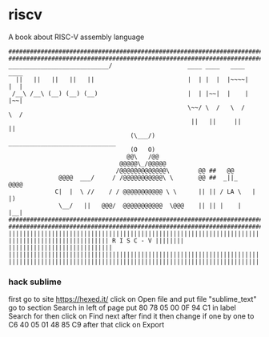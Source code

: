 # riscv
A book about RISC-V assembly language

```
##############################################################################
##############################################################################
____________________________/                     ____ ____   ____    ____
  ||   ||   ||   ||   ||                          |  | |  |  |~~~~|   |  |
 /__\ /__\ (__) (__) (__)                         |  | |~~|  |    |   |~~|
                                                  \~~/ \  /   \  /    \  /
                                                   ||   ||     ||      ||
                                  (\___/)       ______________________________
                                  (O   O)
                                 @@\   /@@
                               @@@@@\_/@@@@@
                              /@@@@@@@@@@@@@\        @@ ##   @@
              @@@@  ___/     / /@@@@@@@@@@@\ \       @@ ##  _||_    @@@@
             C|  |  \ //    / / @@@@@@@@@@@ \ \      || || / LA \   |  |)
              \__/   ||   @@@/  @@@@@@@@@@@  \@@@    || || |    |   |__|
###############################################################################
###############################################################################
|||||||||||||||||||||||||||||||||||||||||||||||||||||||||||||||||||||||||||||||
|||||||||||||||||||||||||||| R I S C - V |||||||| |||||||||||||||||||||||||||||
|||||||||||||||||||||||||||||||||||||||||||||||||||||||||||||||||||||||||||||||
|||||||||||||||||||||||||||||||||||||||||||||||||||||||||||||||||||||||||||||||
```
### hack sublime
first go to site https://hexed.it/
click on Open file and put file "sublime_text"
go to section Search in left of page
put 80 78 05 00 0F 94 C1 in label Search for
then click on Find next
after find it then change if one by one to C6 40 05 01 48 85 C9
after that click on Export
